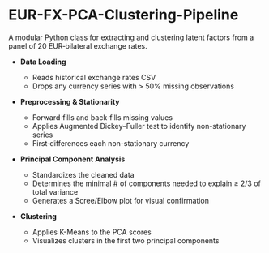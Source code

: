 # EUR-FX-PCA-Clustering-Pipeline
A modular Python class for extracting and clustering latent factors from a panel of 20 EUR‐bilateral exchange rates.


- **Data Loading**  
  - Reads historical exchange rates CSV  
  - Drops any currency series with > 50% missing observations  

- **Preprocessing & Stationarity**  
  - Forward‐fills and back‐fills missing values  
  - Applies Augmented Dickey–Fuller test to identify non-stationary series  
  - First‐differences each non-stationary currency  

- **Principal Component Analysis**  
  - Standardizes the cleaned data  
  - Determines the minimal # of components needed to explain ≥ 2/3 of total variance  
  - Generates a Scree/Elbow plot for visual confirmation  

- **Clustering**  
  - Applies K-Means to the PCA scores  
  - Visualizes clusters in the first two principal components  
